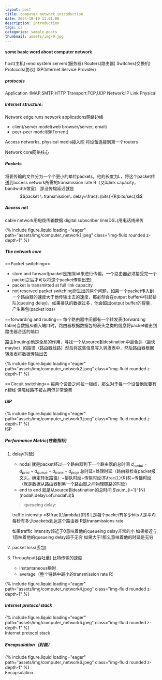 ```yaml
---
layout: post
title: computer network introduction
date: 2024-10-19 11:01:00
description: introduction
tags: cs
categories: sample-posts
thumbnail: assets/img/9.jpg
---
```


#### some basic word about computer network
host(主机)=end system
servers(服务器)
Routers(路由器)
Switches(交换机)
Protocols(协议)
ISP(Internet Service Provider)

##### protocols
Application :IMAP,SMTP,HTTP
Transport:TCP,UDP
Network:IP
Link
Physical

##### Internet structure:
Network edge:runs network applications网络边缘
- client/server model(web browser/server; email)
- peer-peer model(BitTorrent)

Access networks, physical media接入网
将设备连接到第一个routers


Network core网络核心

##### Packets
将要传输的文件分为一个个更小的单位packets，他的长度为L，将这个packet传送到access network所需的transmission rate R（又叫link capacity，bandwidth带宽）
那没传输延迟就是
$$packet \: transmission\: delay=\frac{L(bits)}{R(bits/sec)}$$


##### Access net
cable network用电缆传输数据
digital subscriber line(DSL)用电话线来传

<div class="row mt-3">
    <div class="col-sm mt-3 mt-md-0">
        {% include figure.liquid loading="eager" path="assets/img/computer_network1.jpeg" class="img-fluid rounded z-depth-1" %}
    </div>
</div>

##### The network core
==Packet switching== 
- store and forward(packet是按照bit来进行传输，一个路由器必须接受完一个packet之后才可以将这个packet传输出去)
- packet is transmitted at full link capacity
- not reserved
packet switching衍生出的两个问题，如果一个packet传入到一个路由器的速度大于他传输出去的速度，那必然会在output buffer中引起排队(queuing delay)，如果排队的数据过多，他会超出output buffer的容量，产生丢包(packet loss)

==forwarding and routing==
每个路由器中间都有一个转发表(forwarding table)当数据从输入端口时，路由器根据数据包的表头之类的信息将packet输出到路由器合适的端口

路由(routing)他是全局的作用，寻找一个从source到destination中最合适（最快maybe）的路径（路由器线路）然后将这些信息写入转发表中，然后路由器根据转发表将数据传输出去
<div class="row mt-3">
    <div class="col-sm mt-3 mt-md-0">
        {% include figure.liquid loading="eager" path="assets/img/computer_network2.jpeg" class="img-fluid rounded z-depth-1" %}
    </div>
</div>


==Circuit switching==
每两个设备之间拉一根线，那么对于每一个设备他就要有n根线
保障线路不被占用但非常浪费

##### ISP
<div class="row mt-3">
    <div class="col-sm mt-3 mt-md-0">
        {% include figure.liquid loading="eager" path="assets/img/computer_network3.jpeg" class="img-fluid rounded z-depth-1" %}
    </div>
</div>
<div class="caption">
    ISP
</div>

##### Performance Metric(性能指标)
1. delay(时延)
	- nodal
		就是packet经过一个路由器到下一个路由器的总时间
		$d_{nodal}=d_{proc}+d_{queue}+d_{trans}+d_{prop}$
		总时延=处理时延（路由器检查packet报文头，确定转发路径）+排队时延+传输时延($\frac{L}{R}$)+传播时延（就是数据从路由器到另一个路由器之间物理链路的时延）
	- end to end
		就是从source到destination的总时间
		$\sum_{i=1}^{N} (nodal\:delay\:of\:nodal\:i)$

	>queueing delay:
	>
	traffic intensity =$\frac{L\lambda}{R}$
	L是每个packet有多少bits
	$\lambda$是平均每秒有多少packets到达这个路由器
	R是transmissions rate
	>
	如果traffic intensity趋近于0意味着他的queueing delay非常的小
	如果接近与1意味着他的queueing delay趋于无穷
	如果大于1那么意味着他的时延是无穷
2. packet loss(丢包)
3. Throughput(吞吐量)
	比特传输的速度
	- instantaneous瞬时
	- average（整个链路中最小的transmission rate R）
<div class="row mt-3">
    <div class="col-sm mt-3 mt-md-0">
          {% include figure.liquid loading="eager" path="assets/img/computer_network4.jpeg" class="img-fluid rounded z-depth-1" %}
    </div>
</div>

##### Internet protocol stack
<div class="row mt-3">
    <div class="col-sm mt-3 mt-md-0">
        {% include figure.liquid loading="eager" path="assets/img/computer_network5.jpeg" class="img-fluid rounded z-depth-1" %}
    </div>
</div>
<div class="caption">
    Internet protocol stack
</div>

##### Encapsulation（封装）
<div class="row mt-3">
    <div class="col-sm mt-3 mt-md-0">
        {% include figure.liquid loading="eager" path="assets/img/computer_network6.jpeg" class="img-fluid rounded z-depth-1" %}
    </div>
</div>
<div class="caption">
    Encapsulation
</div>
